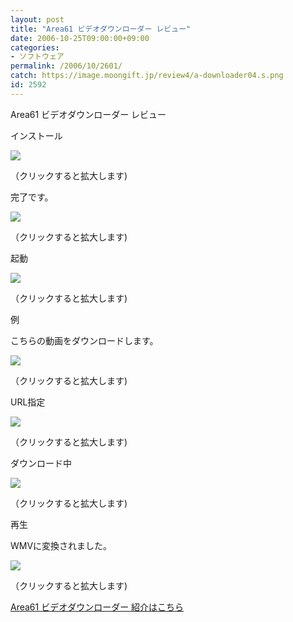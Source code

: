 ```yaml
---
layout: post
title: "Area61 ビデオダウンローダー レビュー"
date: 2006-10-25T09:00:00+09:00
categories:
- ソフトウェア
permalink: /2006/10/2601/
catch: https://image.moongift.jp/review4/a-downloader04.s.png
id: 2592
---
```

Area61 ビデオダウンローダー レビュー  
<!--more-->

インストール

  

[![](https://image.moongift.jp/review4/a-downloader01.s.png)](https://image.moongift.jp/review4/a-downloader01.png)  
  
（クリックすると拡大します)

  

完了です。

  

[![](https://image.moongift.jp/review4/a-downloader02.s.png)](https://image.moongift.jp/review4/a-downloader02.png)  
  
（クリックすると拡大します)

  

起動

  

[![](https://image.moongift.jp/review4/a-downloader03.s.png)](https://image.moongift.jp/review4/a-downloader03.png)  
  
（クリックすると拡大します)

  

例

  

こちらの動画をダウンロードします。

  

[![](https://image.moongift.jp/review4/a-downloader04.s.png)](https://image.moongift.jp/review4/a-downloader04.png)  
  
（クリックすると拡大します)

  

URL指定

  

[![](https://image.moongift.jp/review4/a-downloader05.s.png)](https://image.moongift.jp/review4/a-downloader05.png)  
  
（クリックすると拡大します)

  

ダウンロード中

  

  

[![](https://image.moongift.jp/review4/a-downloader06.s.png)](https://image.moongift.jp/review4/a-downloader06.png)  
  
（クリックすると拡大します)

  

再生

  

WMVに変換されました。

  

[![](https://image.moongift.jp/review4/a-downloader07.s.png)](https://image.moongift.jp/review4/a-downloader07.png)  
  
（クリックすると拡大します)

  

[Area61 ビデオダウンローダー 紹介はこちら](http://fw.moongift.jp/intro/i-2600.html)

